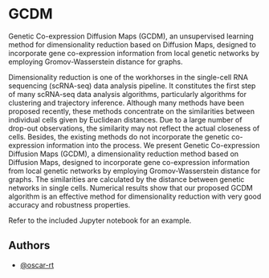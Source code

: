 # GCDM
Genetic Co-expression Diffusion Maps (GCDM), an unsupervised learning method for dimensionality reduction based on Diffusion Maps, designed to incorporate gene co-expression information from local genetic networks by employing Gromov-Wasserstein distance for graphs.

Dimensionality reduction is one of the workhorses in the single-cell RNA sequencing (scRNA-seq) data analysis pipeline. It constitutes the first step of many scRNA-seq data analysis algorithms, particularly algorithms for clustering and trajectory inference. Although many methods have been proposed recently, these methods concentrate on the similarities between individual cells given by Euclidean distances. Due to a large number of drop-out observations, the similarity may not reflect the actual closeness of cells. Besides, the existing methods do not incorporate the genetic co-expression information into the process. We present Genetic Co-expression Diffusion Maps (GCDM), a dimensionality reduction method based on Diffusion Maps, designed to incorporate gene co-expression information from local genetic networks by employing Gromov-Wasserstein distance for graphs. The similarities are calculated by the distance between genetic networks in single cells. Numerical results show that our proposed GCDM algorithm is an effective method for dimensionality reduction with very good accuracy and robustness properties.

Refer to the included Jupyter notebook for an example.

## Authors

- [@oscar-rt](https://www.github.com/oscar-rt)
